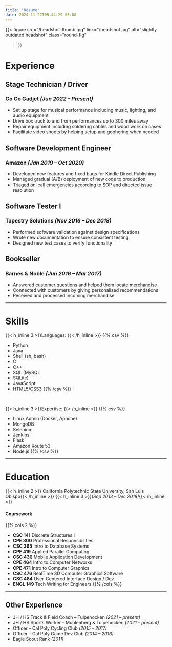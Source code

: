 ```yaml
---
title: "Resume"
date: 2024-11-22T05:44:29-05:00
---
```



{{< figure
    src="/headshot-thumb.jpg"
    link="/headshot.jpg"
    alt="slightly outdated headshot"
    class="round-fig"
>}}

# Experience
## Stage Technician / Driver
### Go Go Gadjet *(Jun 2022 – Present)*
* Set up stage for musical performance including music, lighting, and audio equipment
* Drive box truck to and from performances up to 300 miles away
* Repair equipment including soldering cables and wood work on cases
* Facilitate video shoots by helping setup and gophering when needed

## Software Development Engineer
### Amazon *(Jan 2019 – Oct 2020)*
* Developed new features and fixed bugs for Kindle Direct Publishing
* Managed gradual (A/B) deployment of new code to production
* Triaged on-call emergencies according to SOP and directed issue resolution

## Software Tester I
### Tapestry Solutions *(Nov 2016 – Dec 2018)*
* Performed software validation against design specifications
* Wrote new documentation to ensure consistent testing
* Designed new test cases to verify functionality

## Bookseller
### Barnes & Noble *(Jun 2016 – Mar 2017)*
* Answered customer questions and helped them locate merchandise
* Connected with customers by giving personalized recommendations
* Received and processed incoming merchandise

<hr />

# Skills
{{< h_inline 3 >}}Languages: {{< /h_inline >}}
{{% csv %}}
* Python
* Java
* Shell (sh, bash)
* C
* C++
* SQL (MySQL
* SQLite)
* JavaScript
* HTML5/CSS3
{{% /csv %}}

<br />

{{< h_inline 3 >}}Expertise: {{< /h_inline >}}
{{% csv %}}
* Linux Admin (Docker, Apache)
* MongoDB
* Selenium
* Jenkins
* Flask
* Amazon Route 53
* Node.js
{{% /csv %}}

---

# Education
{{< h_inline 2 >}} California Polytechnic State University, San Luis Obispo{{< /h_inline >}}
{{< h_inline 3 >}}<i>(Sep 2013 – Dec 2018)</i>{{< /h_inline >}}
#### Coursework
{{% cols 2 %}}
* **CSC 141** Discrete Structures I
* **CPE 300** Professional Responsibilities
* **CSC 365** Intro to Database Systems
* **CPE 419** Applied Parallel Computing
* **CSC 436** Mobile Application Development
* **CPE 464** Intro to Computer Networks
* **CPE 471** Intro to Computer Graphics
* **CSC 476** RealTime 3D Computer Graphics Software
* **CSC 484** User-Centered Interface Design / Dev
* **ENGL 149** Tech Writing for Engineers
{{% /cols %}}

---

## Other Experience
* JH / HS Track & Field Coach – Tulpehocken *(2021 – present)*
* JH / HS Sports Worker – Muhlenberg & Tulpehocken *(2021 – present)*
* Officer – Cal Poly Cycling Club *(2015 – 2017)*
* Officer – Cal Poly Game Dev Club *(2014 – 2016)*
* Eagle Scout Rank *(2011)*